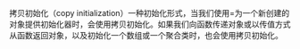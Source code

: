 拷贝初始化（copy initialization）一种初始化形式，当我们使用=为一个新创建的对象提供初始化器时，会使用拷贝初始化。如果我们向函数传递对象或以传值方式从函数返回对象，以及初始化一个数组或一个聚合类时，也会使用拷贝初始化。
